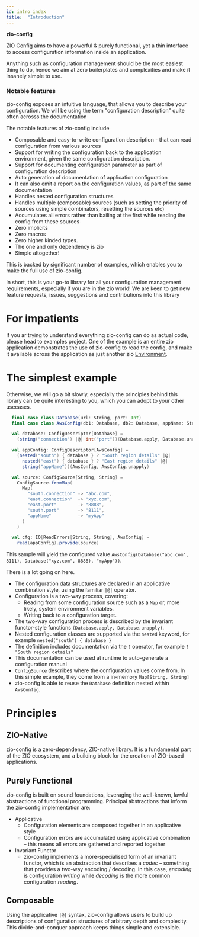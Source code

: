 ```yaml
---
id: intro_index
title:  "Introduction"
---
```


**zio-config** 

ZIO Config aims to have a powerful & purely functional, yet a thin interface to access configuration information inside an application.

Anything such as configuration management should be the most easiest thing to do, hence we aim
at zero boilerplates and complexities and make it insanely simple to use.

### Notable features    

zio-config exposes an intuitive language, that allows you to describe your configuration.
We will be using the term "configuration description" quite often acrosss the documentation

The notable features of zio-config include

* Composable and easy-to-write configuration description - that can read configuration from various sources
* Support for writing the configuration back to the application environment, given the same configuration description.
* Support for documenting configuration parameter as part of configuration description
* Auto generation of documentation of application configuration
* It can also emit a report on the configuration values, as part of the same documentation
* Handles nested configuration structures
* Handles multiple (composable) sources (such as setting the priority of sources using simple combinators, resetting the sources etc)
* Accumulates all errors rather than bailing at the first while reading the config from these sources
* Zero implicits
* Zero macros
* Zero higher kinded types.
* The one and only dependency is zio
* Simple altogether!

This is backed by significant number of examples, which enables you to make the full use of zio-config.

In short, this is your go-to library for all your configuration management requirements, especially if you are in the zio world!
We are keen to get new feature requests, issues, suggestions and contributions into this library

# For impatients

If you ar trying to understand everything zio-config can do as actual code, please head to examples project.
One of the example is an entire zio application demonstrates the use of zio-config to read the config,
and make it available across the application as just another zio [Environment](https://zio.dev/docs/overview/overview_index#zio).

# The simplest example

Otherwise, we will go a bit slowly, especially the principles behind this library
can be quite interesting to you, which you can adopt to your other usecases.

```scala
  final case class Database(url: String, port: Int)
  final case class AwsConfig(db1: Database, db2: Database, appName: String)

  val database: ConfigDescriptor[Database] =
    (string("connection") |@| int("port"))(Database.apply, Database.unapply)

  val appConfig: ConfigDescriptor[AwsConfig] =
    (nested("south") { database } ? "South region details" |@|
      nested("east") { database } ? "East region details" |@|
      string("appName"))(AwsConfig, AwsConfig.unapply)

  val source: ConfigSource[String, String] =
    ConfigSource.fromMap(
      Map(
        "south.connection" -> "abc.com",
        "east.connection"  -> "xyz.com",
        "east.port"        -> "8888",
        "south.port"       -> "8111",
        "appName"          -> "myApp"
      )
    )

  val cfg: IO[ReadErrors[String, String], AwsConfig] = 
    read(appConfig).provide(source)
```

This sample will yield the configured value `AwsConfig(Database("abc.com", 8111), Database("xyz.com", 8888), "myApp"))`.

There is a lot going on here.

* The configuration data structures are declared in an applicative combination style,
using the familiar `|@|` operator.
* Configuration is a two-way process, covering:
  * Reading from some configuration source such as a `Map` or, more likely, system environment variables.
  * Writing back to a configuration target.
* The two-way configuration process is described by the invariant functor-style functions `(Database.apply, Database.unapply)`.
* Nested configuration classes are supported via the `nested` keyword, for example `nested("south") { database }`
* The definition includes documentation via the `?` operator, for example `? "South region details"`
* This documentation can be used at runtime to auto-generate a configuration manual 
* `ConfigSource` describes where the configuration values come from. In this simple example, they come from a in-memory `Map[String, String]` 
* zio-config is able to reuse the `Database` definition nested within `AwsConfig`.

# Principles

## ZIO-Native

zio-config is a zero-dependency, ZIO-native library.
It is a fundamental part of the ZIO ecosystem, and a building block for the creation of ZIO-based applications.

## Purely Functional

zio-config is built on sound foundations, leveraging the well-known, lawful abstractions of functional programming.
Principal abstractions that inform the zio-config implementation are:

* Applicative
  * Configuration elements are composed together in an applicative style
  * Configuration errors are accumulated using applicative combination – this means all errors are gathered and reported together
* Invariant Functor
  * zio-config implements a more-specialised form of an invariant functor, which is an abstraction that describes a *codec* – something that provides a two-way encoding / decoding. 
    In this case, *encoding* is configuration *writing* while *decoding* is the more common configuration *reading*. 

## Composable

Using the applicative `|@|` syntax, zio-config allows users to build up descriptions of configuration structures
of arbitrary depth and complexity.
This divide-and-conquer approach keeps things simple and extensible.
